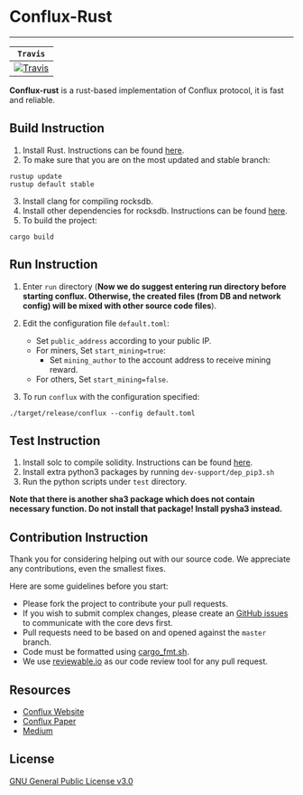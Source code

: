 # Conflux-Rust
<!--div align="center">
  <img src="logo">
</div-->
----------------

|**`Travis`**|
|---------------|
|[![Travis](https://travis-ci.com/Conflux-Chain/conflux-rust.svg?branch=master)](https://travis-ci.com/Conflux-Chain/conflux-rust#)|

**Conflux-rust** is a rust-based implementation of Conflux protocol, it is fast and reliable.

## Build Instruction

1. Install Rust. Instructions can be found [here](https://www.rust-lang.org/).
2. To make sure that you are on the most updated and stable branch:
```
rustup update
rustup default stable
```
3. Install clang for compiling rocksdb.
4. Install other dependencies for rocksdb. Instructions can be found [here](https://github.com/facebook/rocksdb/blob/master/INSTALL.md).
5. To build the project:
```
cargo build
```

## Run Instruction

1. Enter `run` directory (**Now we do suggest entering run directory before starting conflux. Otherwise, the created files (from DB and network config) will be mixed with other source code files**).
2. Edit the configuration file `default.toml`: 
    * Set `public_address` according to your public IP.
    * For miners, Set `start_mining=true`:
      - Set `mining_author` to the account address to receive mining reward.
    * For others, Set `start_mining=false`.

3. To run `conflux` with the configuration specified:
```
./target/release/conflux --config default.toml
```

## Test Instruction

1. Install solc to compile solidity. Instructions can be found [here](https://solidity.readthedocs.io).
2. Install extra python3 packages by running `dev-support/dep_pip3.sh` 
3. Run the python scripts under `test` directory.

**Note that there is another sha3 package which does not contain necessary function. Do not install that package! Install pysha3 instead.**

## Contribution Instruction

Thank you for considering helping out with our source code. We appreciate any contributions, even the smallest fixes.

Here are some guidelines before you start:
* Please fork the project to contribute your pull requests.
* If you wish to submit complex changes, please create an [GitHub issues](https://github.com/Conflux-Chain/conflux-rust/issues) to communicate with the core devs first. 
* Pull requests need to be based on and opened against the `master` branch.
* Code must be formatted using [cargo_fmt.sh](https://github.com/Conflux-Chain/conflux-rust/blob/master/cargo_fmt.sh).
* We use [reviewable.io](https://reviewable.io/) as our code review tool for any pull request.

## Resources

* [Conflux Website](https://www.conflux-chain.org/)
* [Conflux Paper](https://arxiv.org/abs/1805.03870)
* [Medium](https://medium.com/@Confluxchain)

## License

[GNU General Public License v3.0](https://github.com/Conflux-Chain/conflux-rust/blob/master/LICENSE)
